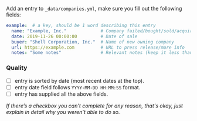 Add an entry to `_data/companies.yml`, make sure you fill out the following
fields:

```yml
example:  # a key, should be 1 word describing this entry
  name: "Example, Inc."             # Company failed/bought/sold/acquired
  date: 2019-11-26 00:00:00         # Date of sale
  buyer: "Shell Corporation, Inc."  # Name of new owning company
  url: https://example.com          # URL to press release/more info
  notes: "Some notes"               # Relevant notes (keep it less than 512 chars)
```

### Quality

* [ ] entry is sorted by date (most recent dates at the top).
* [ ] entry date field follows `YYYY-MM-DD HH:MM:SS` format.
* [ ] entry has supplied all the above fields.

_If there’s a checkbox you can’t complete for any reason, that's okay, just
explain in detail why you weren’t able to do so._
